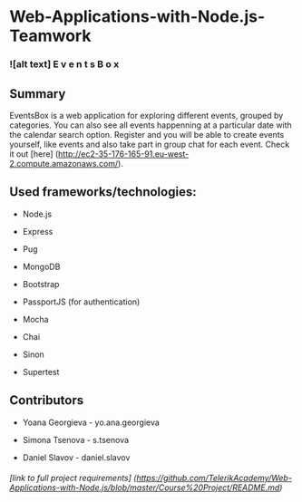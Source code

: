 # Web-Applications-with-Node.js-Teamwork

### ![alt text] E v e n t s B o x

## Summary

EventsBox is a web application for exploring different events, grouped by categories. You can also see all events happenning at a particular date with the calendar search option. Register and you will be able to create events yourself, like events and also take part in group chat for each event. Check it out [here] (http://ec2-35-176-165-91.eu-west-2.compute.amazonaws.com/).

## Used frameworks/technologies:

* Node.js

* Express

* Pug

* MongoDB

* Bootstrap

* PassportJS (for authentication)

* Mocha

* Chai

* Sinon

* Supertest

## Contributors

* Yoana Georgieva - yo.ana.georgieva

* Simona Tsenova - s.tsenova

* Daniel Slavov - daniel.slavov

###### [link to full project requirements] (https://github.com/TelerikAcademy/Web-Applications-with-Node.js/blob/master/Course%20Project/README.md)

